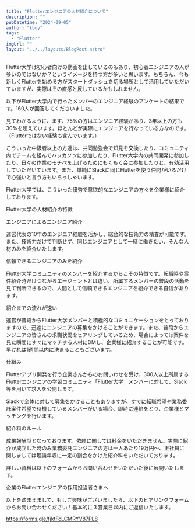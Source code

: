 ```yaml
---
title: "Flutterエンジニアの人材紹介について"
description: ""
pubDatetime: "2024-09-05"
author: "kboy"
tags:
  - "Flutter"
imgUrl: ""
layout: "../../layouts/BlogPost.astro"
---
```



Flutter大学は初心者向けの動画を出しているのもあり、初心者エンジニアの人が多いのではないか？というイメージを持つ方が多いと思います。もちろん、今も新しくFlutterを始める方がスタートダッシュを切る場所として活用していただいていますが、実際はその直感と反しているかもしれません。



以下がFlutter大学内で行ったメンバーのエンジニア経験のアンケートの結果です。160人が回答してくださいました。







見てわかるように、まず、75%の方はエンジニア経験があり、3年以上の方も30%を超えています。ほとんどが実際にエンジニアを行なっている方なのです。（Flutterではない経験も含んでいます。）



こういった中級者以上の方達は、共同勉強会で知見を交換したり、コミュニティ内でチームを組んでハッカソンに参加したり、Flutter大学内の共同開発に参加したり、日々の作業のモチベを上げるためにもくもく会に参加したりと、有効活用していただいています。また、単純にSlackに同じFlutterを使う仲間がいるだけで心強いと言う方もいらっしゃいます。



Flutter大学では、こういった優秀で意欲的なエンジニアの方々を企業様に紹介しております。



Flutter大学の人材紹介の特徴








エンジニアによるエンジニア紹介

運営代表の10年のエンジニア経験を活かし、総合的な技術力の精査が可能です。また、技術力だけで判断せず、同じエンジニアとして一緒に働きたい、そんな人材のみを紹介いたします。





信頼できるエンジニアのみを紹介

Flutter大学コミュニティのメンバーを紹介するからこその特徴です。転職時や案件紹介時だけつながるエージェントとは違い、所属するメンバーの普段の活動を見て判断できるので、人間として信頼できるエンジニアを紹介できる自信があります。





紹介までの流れが速い

運営が普段からFlutter大学メンバーと積極的なコミュニケーションをとっておりますので、迅速にエンジニアの募集をかけることができます。また、普段からエンジニアの皆さんの求職状況をヒアリングしているため、場合によっては案件を見た瞬間にすぐにマッチする人材にDMし、企業様に紹介することが可能です。早ければ1週間以内に決まることもございます。






仕組み







Flutterアプリ開発を行う企業さんからのお問いわせを受け、300人以上所属するFlutterエンジニアの学習コミュニティ「Flutter大学」メンバーに対して、Slack等を用いて求人を公開します。



Slackで全体に対して募集をかけることもありますが、すでに転職希望や業務委託案件希望で待機しているメンバーがいる場合、即時に連絡をとり、企業様とマッチングを行います。



紹介料のルール



成果報酬型となっております。依頼に関しては料金をいただきません。実際に紹介が成立した時のみ業務委託エンジニアの方は一人あたり19万円〜、正社員に関しましては理論年収に一定の割合をかけた紹介料をいただいております。



詳しい資料は以下のフォームからお問い合わせをいただいた後に展開いたします。



企業のFlutterエンジニアの採用担当者さまへ



以上を踏まえまして、もしご興味がございましたら、以下のヒアリングフォームからお問い合わせください！基本的に３営業日以内にご返信いたします。



https://forms.gle/fjktFcLCMRYV87PL8
